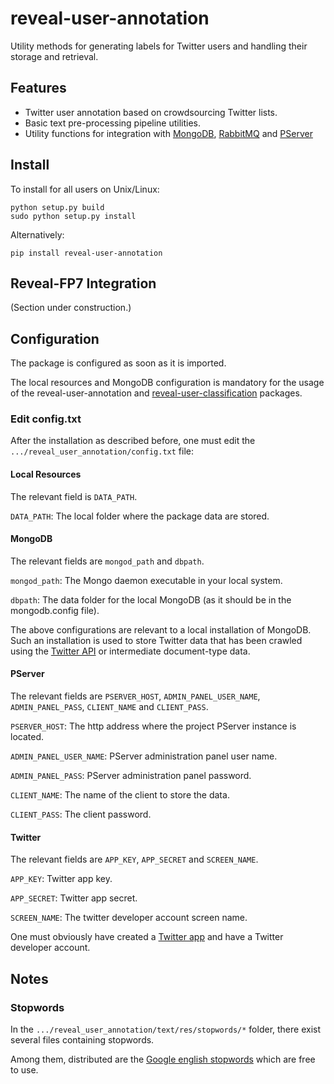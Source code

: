 reveal-user-annotation
======================

Utility methods for generating labels for Twitter users and handling their storage and retrieval.

Features
--------
- Twitter user annotation based on crowdsourcing Twitter lists.
- Basic text pre-processing pipeline utilities.
- Utility functions for integration with [MongoDB](http://www.mongodb.org/), [RabbitMQ](http://www.rabbitmq.com) and [PServer](http://www.pserver-project.org/)

Install
-------

To install for all users on Unix/Linux:

    python setup.py build
    sudo python setup.py install
  
Alternatively:

    pip install reveal-user-annotation

Reveal-FP7 Integration
----------------------
(Section under construction.)

Configuration
-----------
The package is configured as soon as it is imported.

The local resources and MongoDB configuration is mandatory for the usage of the reveal-user-annotation and [reveal-user-classification](https://github.com/MKLab-ITI/reveal-user-classification) packages.

### Edit config.txt
After the installation as described before, one must edit the `.../reveal_user_annotation/config.txt` file:

#### Local Resources
The relevant field is `DATA_PATH`.

`DATA_PATH`:                The local folder where the package data are stored.

#### MongoDB
The relevant fields are `mongod_path` and `dbpath`.

`mongod_path`:              The Mongo daemon executable in your local system.

`dbpath`:                   The data folder for the local MongoDB (as it should be in the mongodb.config file).

The above configurations are relevant to a local installation of MongoDB. Such an installation is used to store Twitter data that has been crawled using the [Twitter API](https://dev.twitter.com/rest/public) or intermediate document-type data.

#### PServer
The relevant fields are `PSERVER_HOST`, `ADMIN_PANEL_USER_NAME`, `ADMIN_PANEL_PASS`, `CLIENT_NAME` and `CLIENT_PASS`.

`PSERVER_HOST`:             The http address where the project PServer instance is located.

`ADMIN_PANEL_USER_NAME`:    PServer administration panel user name.

`ADMIN_PANEL_PASS`:         PServer administration panel password.

`CLIENT_NAME`:              The name of the client to store the data.

`CLIENT_PASS`:              The client password.

#### Twitter
The relevant fields are `APP_KEY`, `APP_SECRET` and `SCREEN_NAME`.

`APP_KEY`:                  Twitter app key.

`APP_SECRET`:               Twitter app secret.

`SCREEN_NAME`:              The twitter developer account screen name.

One must obviously have created a [Twitter app](https://apps.twitter.com/) and have a Twitter developer account.

Notes
-----

### Stopwords
In the `.../reveal_user_annotation/text/res/stopwords/*` folder, there exist several files containing stopwords.

Among them, distributed are the [Google english stopwords](https://code.google.com/p/stop-words/) which are free to use.
